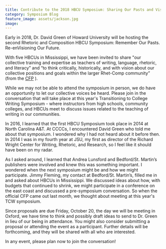 ```yaml
---
title: Contribute to the 2018 HBCU Symposium: Sharing Our Pasts and Visions for Our Future
category: Symposium Blog
feature_image: assets/jackson.jpg
image: 
---
```

Early in 2018, Dr. David Green of Howard University will be hosting the second Rhetoric and Composition HBCU Symposium: Remember Our Pasts. Re-enVisioning Our Future. 
 
With five HBCUs in Mississippi, we have been invited to share "our collective training and expertise as teachers of writing, language, rhetoric, and literacy” and “to think critically, historically, and with vision about our collective positions and goals within the larger Rhet-Comp community” (from the [CFP](https://community.macmillan.com/docs/DOC-8089-call-for-papers-rhet-comp-hbcu-symposium) ). 
 
While we may not be able to attend the symposium in person, we do have an opportunity to let our collective voices be heard. Please join in the conversation that will take place at this year's Transitioning to College Writing Symposium - where instructors from high schools, community colleges, and HBCUs meet to discuss issues related to the teaching of writing in our communities.  
 
In 2016, I learned that the first HBCU Symposium took place in 2014 at North Carolina A&T. At CCCCs, I encountered David Green who told me about that symposium. I wondered why I had not heard about it before then. In 2014 I was in my fourth year at JSU, my first as director of the Richard Wright Center for Writing, Rhetoric, and Research, so I feel like it should have been on my radar. 
 
As I asked around, I learned that Andrea Lunsford and Bedford/St. Martin’s publishers were involved and knew this was something important. I wondered when the next symposium might be and how we might participate. Jimmy Fleming, my contact at Bedford/St. Martin’s, filled me in and asked about HBCUs in Mississippi. We discussed ideas about how, with budgets that continued to shrink, we might participate in a conference on the east coast and discussed a pre-symposium conversation. So when the official CFP came out last month, we thought about meeting at this year's TCW symposium.
 
Since proposals are due Friday, October 20, the day we will be meeting in Oxford, we have time to think and possibly draft ideas to send to Dr. Green in lieu of our being in attendance. You might also consider submitting a proposal or attending the event as a participant. Further details will be forthcoming, and they will be shared with all who are interested.
 
In any event, please plan now to join the conversation!
